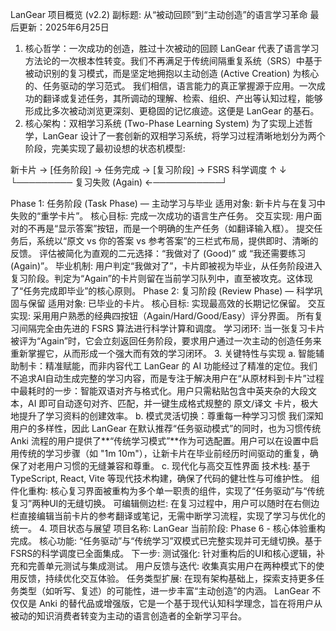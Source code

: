 LanGear 项目概览 (v2.2)
副标题: 从“被动回顾”到“主动创造”的语言学习革命
最后更新：2025年6月25日
1. 核心哲学：一次成功的创造，胜过十次被动的回顾
LanGear 代表了语言学习方法论的一次根本性转变。我们不再满足于传统间隔重复系统（SRS）中基于被动识别的复习模式，而是坚定地拥抱以主动创造 (Active Creation) 为核心的、任务驱动的学习范式。
我们相信，语言能力的真正掌握源于应用。一次成功的翻译或复述任务，其所调动的理解、检索、组织、产出等认知过程，能够形成比多次被动浏览更深刻、更稳固的记忆痕迹。这便是 LanGear 的基石。
2. 核心架构：双相学习系统 (Two-Phase Learning System)
为了实现上述哲学，LanGear 设计了一套创新的双相学习系统，将学习过程清晰地划分为两个阶段，完美实现了最初设想的状态机模型:

新卡片 → [任务阶段] → 任务完成 → [复习阶段] → FSRS 科学调度
↑                                      ↓
└───────── 复习失败 (Again) ←───────────┘

Phase 1: 任务阶段 (Task Phase) — 主动学习与毕业
适用对象: 新卡片与在复习中失败的“重学卡片”。
核心目标: 完成一次成功的语言生产任务。
交互实现:
用户面对的不再是“显示答案”按钮，而是一个明确的生产任务（如翻译输入框）。
提交任务后，系统以“原文 vs 你的答案 vs 参考答案”的三栏式布局，提供即时、清晰的反馈。
评估被简化为直观的二元选择：“我做对了 (Good)” 或 “我还需要练习 (Again)”。
毕业机制: 用户判定“我做对了”，卡片即被视为毕业，从任务阶段进入复习阶段。判定为“Again”的卡片则留在当前学习队列中，直至被攻克。这体现了“任务完成即毕业”的核心原则。
Phase 2: 复习阶段 (Review Phase) — 科学巩固与保留
适用对象: 已毕业的卡片。
核心目标: 实现最高效的长期记忆保留。
交互实现:
采用用户熟悉的经典四按钮（Again/Hard/Good/Easy）评分界面。
所有复习间隔完全由先进的 FSRS 算法进行科学计算和调度。
学习闭环: 当一张复习卡片被评为“Again”时，它会立刻返回任务阶段，要求用户通过一次主动的创造任务来重新掌握它，从而形成一个强大而有效的学习闭环。
3. 关键特性与实现
a. 智能辅助制卡：精准赋能，而非内容代工
LanGear 的 AI 功能经过了精准的定位。我们不追求AI自动生成完整的学习内容，而是专注于解决用户在“从原材料到卡片”过程中最耗时的一步：智能双语对齐与格式化。用户只需粘贴包含中英夹杂的大段文本，AI 即可自动逐句对齐、匹配，并一键生成格式规整的 原文/译文 卡片，极大地提升了学习资料的创建效率。
b. 模式灵活切换：尊重每一种学习习惯
我们深知用户的多样性，因此 LanGear 在默认推荐“任务驱动模式”的同时，也为习惯传统 Anki 流程的用户提供了**“传统学习模式”**作为可选配置。用户可以在设置中启用传统的学习步骤（如 "1m 10m"），让新卡片在毕业前经历时间驱动的重复，确保了对老用户习惯的无缝兼容和尊重。
c. 现代化与高交互性界面
技术栈: 基于 TypeScript, React, Vite 等现代技术构建，确保了代码的健壮性与可维护性。
组件化重构: 核心复习界面被重构为多个单一职责的组件，实现了“任务驱动”与“传统复习”两种UI的无缝切换。
可编辑侧边栏: 在复习过程中，用户可以随时在右侧边栏直接编辑当前卡片的参考翻译或笔记，无需中断学习流程，实现了学习与优化的统一。
4. 项目状态与展望
项目名称: LanGear
当前阶段: Phase 6 - 核心体验重构完成。
核心功能: “任务驱动”与“传统学习”双模式已完整实现并可无缝切换。基于FSRS的科学调度已全面集成。
下一步:
测试强化: 针对重构后的UI和核心逻辑，补充和完善单元测试与集成测试。
用户反馈与迭代: 收集真实用户在两种模式下的使用反馈，持续优化交互体验。
任务类型扩展: 在现有架构基础上，探索支持更多任务类型（如听写、复述）的可能性，进一步丰富“主动创造”的内涵。
LanGear 不仅仅是 Anki 的替代品或增强版，它是一个基于现代认知科学理念，旨在将用户从被动的知识消费者转变为主动的语言创造者的全新学习平台。